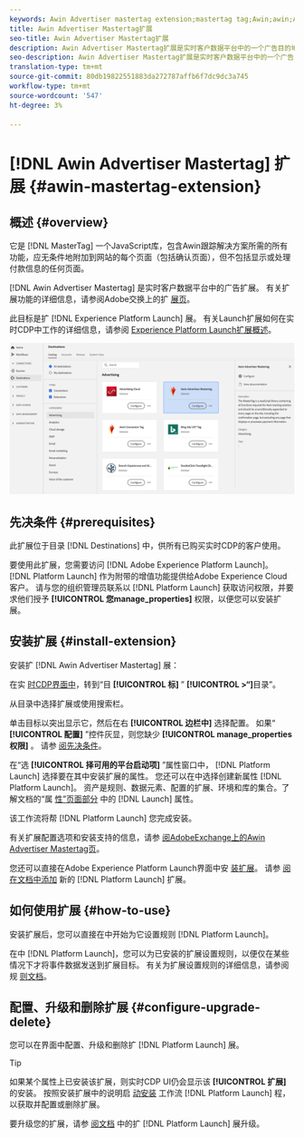 ```yaml
---
keywords: Awin Advertiser mastertag extension;mastertag tag;Awin;awin;AWIN
title: Awin Advertiser Mastertag扩展
seo-title: Awin Advertiser Mastertag扩展
description: Awin Advertiser Mastertag扩展是实时客户数据平台中的一个广告目的地。 有关扩展功能的详细信息，请参阅AdobeExchange上的扩展页。
seo-description: Awin Advertiser Mastertag扩展是实时客户数据平台中的一个广告目的地。 有关扩展功能的详细信息，请参阅AdobeExchange上的扩展页。
translation-type: tm+mt
source-git-commit: 80db19822551883da272787affb6f7dc9dc3a745
workflow-type: tm+mt
source-wordcount: '547'
ht-degree: 3%

---
```



# [!DNL Awin Advertiser Mastertag] 扩展 {#awin-mastertag-extension}

## 概述 {#overview}

它是 [!DNL MasterTag] 一个JavaScript库，包含Awin跟踪解决方案所需的所有功能，应无条件地附加到网站的每个页面（包括确认页面），但不包括显示或处理付款信息的任何页面。

[!DNL Awin Advertiser Mastertag] 是实时客户数据平台中的广告扩展。 有关扩展功能的详细信息，请参阅Adobe交换上的扩 [展页](https://exchange.adobe.com/experiencecloud.details.103176.awin-advertiser-mastertag.html)。

此目标是扩 [!DNL Experience Platform Launch] 展。 有关Launch扩展如何在实时CDP中工作的详细信息，请参阅 [Experience Platform Launch扩展概述](../launch-extensions/overview.md)。

![UI中的Awin广告商Mastertag扩展](../../assets/catalog/advertising/awin-mastertag/catalog.png)

## 先决条件 {#prerequisites}

此扩展位于目录 [!DNL Destinations] 中，供所有已购买实时CDP的客户使用。

要使用此扩展，您需要访问 [!DNL Adobe Experience Platform Launch]。 [!DNL Platform Launch] 作为附带的增值功能提供给Adobe Experience Cloud客户。 请与您的组织管理员联系以 [!DNL Platform Launch] 获取访问权限，并要求他们授予 **[!UICONTROL 您manage_properties]** 权限，以便您可以安装扩展。

## 安装扩展 {#install-extension}

安装扩 [!DNL Awin Advertiser Mastertag] 展：

在实 [时CDP界面中](http://platform.adobe.com/)，转到“目 **[!UICONTROL 标]** ” **[!UICONTROL >“]**&#x200B;目录”。

从目录中选择扩展或使用搜索栏。

单击目标以突出显示它，然后在右 **[!UICONTROL 边栏中]** 选择配置。 如果“ **[!UICONTROL 配置]** ”控件灰显，则您缺少 **[!UICONTROL manage_properties权限]** 。 请参 [阅先决条件](#prerequisites)。

在“选 **[!UICONTROL 择可用的平台启动项]** ”属性窗口中， [!DNL Platform Launch] 选择要在其中安装扩展的属性。 您还可以在中选择创建新属性 [!DNL Platform Launch]。 资产是规则、数据元素、配置的扩展、环境和库的集合。了解文档的“属 [性”页面部分](https://experienceleague.adobe.com/docs/launch/using/reference/admin/companies-and-properties.html#properties-page) 中的 [!DNL Launch] 属性。

该工作流将帮 [!DNL Platform Launch] 您完成安装。

有关扩展配置选项和安装支持的信息，请参 [阅AdobeExchange上的Awin Advertiser Mastertag页](https://exchange.adobe.com/experiencecloud.details.103176.awin-advertiser-mastertag.html)。

您还可以直接在Adobe Experience Platform Launch界面中安 [装扩展](https://launch.adobe.com/)。 请参 [阅在文档中添加](https://experienceleague.adobe.com/docs/launch/using/reference/manage-resources/extensions/overview.html?lang=en#add-a-new-extension) 新的 [!DNL Platform Launch] 扩展。


## 如何使用扩展 {#how-to-use}

安装扩展后，您可以直接在中开始为它设置规则 [!DNL Platform Launch]。

在中 [!DNL Platform Launch]，您可以为已安装的扩展设置规则，以便仅在某些情况下才将事件数据发送到扩展目标。 有关为扩展设置规则的详细信息，请参阅规 [则文档](https://experienceleague.adobe.com/docs/launch/using/reference/manage-resources/rules.html)。

## 配置、升级和删除扩展 {#configure-upgrade-delete}

您可以在界面中配置、升级和删除扩 [!DNL Platform Launch] 展。

>[!TIP]
>
>如果某个属性上已安装该扩展，则实时CDP UI仍会显示该 **[!UICONTROL 扩展]** 的安装。 按照安装扩展中的说明启 [动安装](#install-extension) 工作流 [!DNL Platform Launch] 程，以获取并配置或删除扩展。

要升级您的扩展，请参 [阅文档](https://experienceleague.adobe.com/docs/launch/using/reference/manage-resources/extensions/extension-upgrade.html) 中的扩 [!DNL Platform Launch] 展升级。

